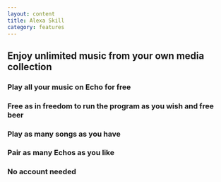 ```yaml
---
layout: content
title: Alexa Skill
category: features
---
```



## Enjoy unlimited music from your own media collection ##

### Play all your music on Echo for free ###
### Free as in freedom to run the program as you wish and free beer ###
### Play as many songs as you have ###
### Pair as many Echos as you like ###
### No account needed ###


